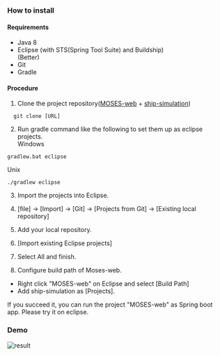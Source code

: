 ### How to install
#### Requirements
- Java 8
- Eclipse (with STS(Spring Tool Suite) and Buildship)  
(Better)
- Git
- Gradle

#### Procedure
1. Clone the project repository([MOSES-web](https://github.com/swanaka/MOSES-web) + [ship-simulation](https://github.com/swanaka/ship-simulation))
```
  git clone [URL]
```
2. Run gradle command like the following to set them up as eclipse projects.  
Windows
```
gradlew.bat eclipse
```  
Unix
```
./gradlew eclipse
```
3. Import the projects into Eclipse.  
  1. [file] -> [Import] -> [Git] -> [Projects from Git] -> [Existing local repository]
  2. Add your local repository.
  3. [Import existing Eclipse projects]
  4. Select All and finish.

4. Configure build path of Moses-web.
  - Right click "MOSES-web" on Eclipse and select [Build Path]
  - Add ship-simulation as [Projects].

If you succeed it, you can run the project "MOSES-web" as Spring boot app.
Please try it on eclipse.

### Demo
![result](https://github.com/swanaka/MOSES-web/blob/media/XXXX.gif)
